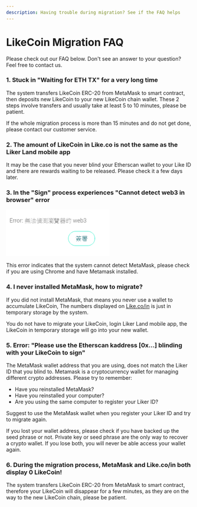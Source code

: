 ```yaml
---
description: Having trouble during migration? See if the FAQ helps
---
```


# LikeCoin Migration FAQ

Please check out our FAQ below. Don't see an answer to your question? Feel free to contact us.

### 1. Stuck in "Waiting for ETH TX" for a very long time

The system transfers LikeCoin ERC-20 from MetaMask to smart contract, then deposits new LikeCoin to your new LikeCoin chain wallet. These 2 steps involve transfers and usually take at least 5 to 10 minutes, please be patient.

If the whole migration process is more than 15 minutes and do not get done, please contact our customer service.

### **2. The amount of LikeCoin in Like.co is not the same as the Liker Land mobile app**

It may be the case that you never blind your Etherscan wallet to your Like ID and there are rewards waiting to be released. Please check it a few days later.

### **3.** In the "Sign" process experiences "Cannot detect web3 in browser" error

![](../../.gitbook/assets/likecoin-migration-faq.png)

This error indicates that the system cannot detect MetaMask, please check if you are using Chrome and have Metamask installed.

### **4. I never installed MetaMask, how to migrate?**

If you did not install MetaMask, that means you never use a wallet to accumulate LikeCoin, The numbers displayed on [Like.co/in](https://like.co/in/) is just in temporary storage by the system.

You do not have to migrate your LikeCoin, login Liker Land mobile app, the LikeCoin in temporary storage will go into your new wallet.

### **5.** Error: "Please use the Etherscan kaddress \[0x...\] blinding with your LikeCoin to sign"


The MetaMask wallet address that you are using, does not match the Liker ID that you blind to. Metamask is a cryptocurrency wallet for managing different crypto addresses. Please try to remember:

* Have you reinstalled MetaMask?
* Have you reinstalled your computer?
* Are you using the same computer to register your Liker ID?

Suggest to use the MetaMask wallet when you register your Liker ID and try to migrate again.

If you lost your wallet address, please check if you have backed up the seed phrase or not. Private key or seed phrase are the only way to recover a crypto wallet. If you lose both, you will never be able access your wallet again.

### **6. During the migration process, MetaMask and Like.co/in both display 0 LikeCoin!**

The system transfers LikeCoin ERC-20 from MetaMask to smart contract, therefore your LikeCoin will disappear for a few minutes, as they are on the way to the new LikeCoin chain, please be patient.

